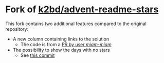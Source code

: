 # Fork of [k2bd/advent-readme-stars][original-repo]

This fork contains two additional features compared to the original repository:
- A new column containing links to the solution
  - The code is from a [PR by user _miam-miam_][solution-column-PR]
- The possibility to show the days with no stars
  - See [this commit][missing-days-commit] 

[original-repo]: https://github.com/k2bd/advent-readme-stars
[solution-column-PR]: https://github.com/k2bd/advent-readme-stars/pull/15
[missing-days-commit]: https://github.com/kevin-belellou/fork-dorny-test-reporter/commit/3f2c76c05b49c54c060337ee7afd5230516831d2
